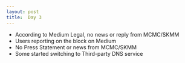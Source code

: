```yaml
---
layout: post
title:  Day 3
---
```


- According to Medium Legal, no news or reply from MCMC/SKMM
- Users reporting on the block on Medium
- No Press Statement or news from MCMC/SKMM
- Some started switching to Third-party DNS service